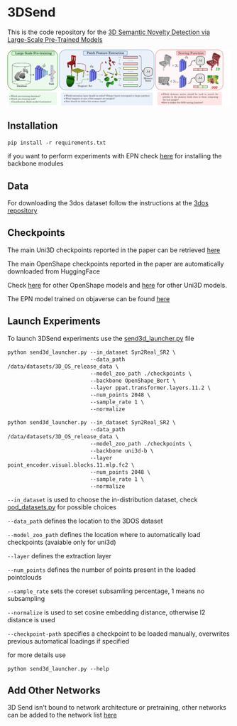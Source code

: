 
# 3DSend
This is the code repository for the [3D Semantic Novelty Detection
via Large-Scale Pre-Trained Models](https://arxiv.org/abs/2310.03388)

![alt text](src/model-long-questions.png "Model")

## Installation
```
pip install -r requirements.txt
```

if you want to perform experiments with EPN check [here](https://github.com/nintendops/EPN_PointCloud) for installing the backbone modules

## Data
For downloading the 3dos dataset follow the instructions at the [3dos repository](https://github.com/antoalli/3d_os) 

## Checkpoints
The main Uni3D checkpoints reported in the paper can be retrieved [here](https://huggingface.co/BAAI/Uni3D/blob/main/modelzoo/uni3d-b/model.pt)

The main OpenShape checkpoints reported in the paper are automatically downloaded from HuggingFace

Check [here](https://github.com/Colin97/OpenShape_code) for other OpenShape models and [here](https://github.com/baaivision/Uni3D) for other Uni3D models.

The EPN model trained on objaverse can be found [here](https://drive.google.com/drive/folders/1h8lklWrLr7Ox9n0hHn2zVOIl1i6rUS9j?usp=drive_link)

## Launch Experiments

To launch 3DSend experiments use the [send3d_launcher.py](send3d_launcher.py) file
```
python send3d_launcher.py --in_dataset Syn2Real_SR2 \
                          --data_path /data/datasets/3D_OS_release_data \
                          --model_zoo_path ./checkpoints \
                          --backbone OpenShape_Bert \
                          --layer ppat.transformer.layers.11.2 \
                          --num_points 2048 \
                          --sample_rate 1 \
                          --normalize 
```
```
python send3d_launcher.py --in_dataset Syn2Real_SR2 \
                          --data_path /data/datasets/3D_OS_release_data \
                          --model_zoo_path ./checkpoints \
                          --backbone uni3d-b \
                          --layer point_encoder.visual.blocks.11.mlp.fc2 \
                          --num_points 2048 \
                          --sample_rate 1 \
                          --normalize 
```


```--in_dataset``` is used to choose the in-distribution dataset, check [ood_datasets.py](data/ood_datasets.py) for possible choices

```--data_path``` defines the location to the 3DOS dataset

```--model_zoo_path``` defines the location where to automatically load checkpoints (avaiable only for uni3d)

```--layer``` defines the extraction layer

```--num_points``` defines the number of points present in the loaded pointclouds

```--sample_rate``` sets the coreset subsamling percentage, 1 means no subsampling

```--normalize``` is used to set cosine embedding distance, otherwise l2 distance is used

```--checkpoint-path``` specifies a checkpoint to be loaded manually, overwrites previous automatical loadings if specified

for more details use 
```
python send3d_launcher.py --help
``` 

## Add Other Networks

3D Send isn't bound to network architecture or pretraining, other networks can be added to the network list [here](networks/__init__.py)

<!---
### Citation

Currently under review

```
@misc{Send3D,
      title={3D Semantic Novelty Detection via Large-Scale Pre-Trained Models}, 
      author={Paolo Rabino and Antonio Alliegro and Tatiana Tommasi},
      year={2024},
}
```
---!>

